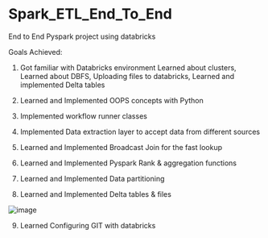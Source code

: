 # Spark_ETL_End_To_End
End to End Pyspark project using databricks

Goals Achieved:

1. Got familiar with Databricks environment
     Learned about clusters,
     Learned about DBFS,
     Uploading files to databricks,
     Learned and implemented Delta tables
     
2. Learned and Implemented OOPS concepts with Python

3. Implemented workflow runner classes

4. Implemented Data extraction layer to accept data from different sources

5. Learned and Implemented Broadcast Join for the fast lookup 

6. Learned and Implemented Pyspark Rank & aggregation functions

7. Learned and Implemented Data partitioning

8. Learned and Implemented Delta tables & files

![image](https://github.com/user-attachments/assets/b6feafdb-4ab0-4e07-b9b9-ded4edafa5b6)

9. Learned Configuring GIT with databricks
